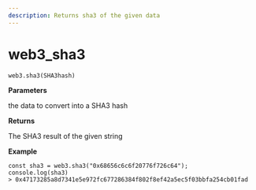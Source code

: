 ```yaml
---
description: Returns sha3 of the given data
---
```


# web3\_sha3

```text
web3.sha3(SHA3hash)
```

**Parameters**

the data to convert into a SHA3 hash

**Returns**

The SHA3 result of the given string

**Example**

```text
const sha3 = web3.sha3("0x68656c6c6f20776f726c64");
console.log(sha3)
> 0x47173285a8d7341e5e972fc677286384f802f8ef42a5ec5f03bbfa254cb01fad
```

